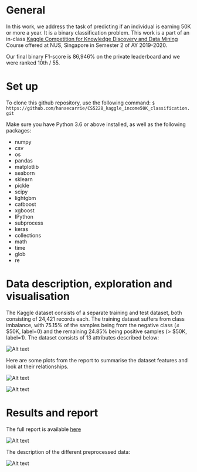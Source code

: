 # General

In this work, we address the task of predicting if an individual is earning 50K or more a year. It is a binary classification problem.
This work is a part of an in-class [Kaggle Competition for Knowledge Discovery and Data Mining](https://www.kaggle.com/c/cs5228) Course offered at NUS, Singapore in Semester 2 of AY 2019-2020.

Our final binary F1-score is 86,946\% on the private leaderboard and we were ranked 10th / 55.

# Set up

To clone this github repository, use the following command:
```$ https://github.com/hanaecarrie/CS5228_kaggle_income50K_classification.git```

Make sure you have Python 3.6 or above installed, as well as the following packages:
- numpy
- csv
- os
- pandas
- matplotlib
- seaborn
- sklearn
- pickle
- scipy
- lightgbm
- catboost
- xgboost
- IPython
- subprocess
- keras
- collections
- math
- time
- glob
- re

# Data description, exploration and visualisation

The Kaggle dataset consists of a separate training and test dataset, both consisting of 24,421 records each. 
The training dataset suffers from class imbalance, with 75.15\% of the samples being from the negative class (≤ \$50K, label=0) and the remaining 24.85\% being positive samples (> \$50K, label=1).
The dataset consists of 13 attributes described below:

![Alt text](figures/figure1.png?raw=true "Title")

Here are some plots from the report to summarise the dataset features and look at their relationships.

![Alt text](figures/figure2.png?raw=true "Title")

![Alt text](figures/figure3-4.png?raw=true "Title")


# Results and report

The full report is available [here](https://github.com/hanaecarrie/CS5228_kaggle_income50K_classification/Report.pdf)

![Alt text](figures/table3.png?raw=true "Title")

The description of the different preprocessed data: 

![Alt text](figures/table2.png?raw=true "Title")